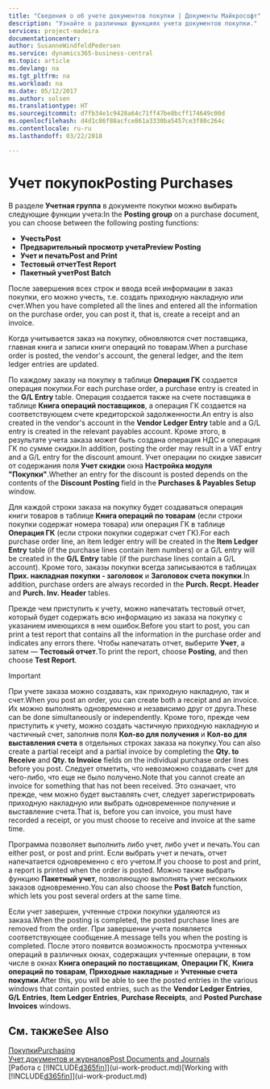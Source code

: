 ```yaml
---
title: "Сведения о об учете документов покупки | Документы Майкрософт"
description: "Узнайте о различных функциях учета документов покупки."
services: project-madeira
documentationcenter: 
author: SusanneWindfeldPedersen
ms.service: dynamics365-business-central
ms.topic: article
ms.devlang: na
ms.tgt_pltfrm: na
ms.workload: na
ms.date: 05/12/2017
ms.author: solsen
ms.translationtype: HT
ms.sourcegitcommit: d7fb34e1c9428a64c71ff47be8bcff174649c00d
ms.openlocfilehash: d4d1c86f88acfce861a3330ba5457ce3f80c264c
ms.contentlocale: ru-ru
ms.lasthandoff: 03/22/2018

---
```

# <a name="posting-purchases"></a><span data-ttu-id="39c3a-103">Учет покупок</span><span class="sxs-lookup"><span data-stu-id="39c3a-103">Posting Purchases</span></span>
<span data-ttu-id="39c3a-104">В разделе **Учетная группа** в документе покупки можно выбирать следующие функции учета:</span><span class="sxs-lookup"><span data-stu-id="39c3a-104">In the **Posting group** on a purchase document, you can choose between the following posting functions:</span></span>

* <span data-ttu-id="39c3a-105">**Учесть**</span><span class="sxs-lookup"><span data-stu-id="39c3a-105">**Post**</span></span>
* <span data-ttu-id="39c3a-106">**Предварительный просмотр учета**</span><span class="sxs-lookup"><span data-stu-id="39c3a-106">**Preview Posting**</span></span>
* <span data-ttu-id="39c3a-107">**Учет и печать**</span><span class="sxs-lookup"><span data-stu-id="39c3a-107">**Post and Print**</span></span>
* <span data-ttu-id="39c3a-108">**Тестовый отчет**</span><span class="sxs-lookup"><span data-stu-id="39c3a-108">**Test Report**</span></span>
* <span data-ttu-id="39c3a-109">**Пакетный учет**</span><span class="sxs-lookup"><span data-stu-id="39c3a-109">**Post Batch**</span></span>

<span data-ttu-id="39c3a-110">После завершения всех строк и ввода всей информации в заказ покупки, его можно учесть, т.е. создать приходную накладную или счет.</span><span class="sxs-lookup"><span data-stu-id="39c3a-110">When you have completed all the lines and entered all the information on the purchase order, you can post it, that is, create a receipt and an invoice.</span></span>

<span data-ttu-id="39c3a-111">Когда учитывается заказ на покупку, обновляются счет поставщика, главная книга и записи книги операций по товарам.</span><span class="sxs-lookup"><span data-stu-id="39c3a-111">When a purchase order is posted, the vendor's account, the general ledger, and the item ledger entries are updated.</span></span>

<span data-ttu-id="39c3a-112">По каждому заказу на покупку в таблице **Операция ГК** создается операция покупки.</span><span class="sxs-lookup"><span data-stu-id="39c3a-112">For each purchase order, a purchase entry is created in the **G/L Entry** table.</span></span> <span data-ttu-id="39c3a-113">Операция создается также на счете поставщика в таблице **Книга операций поставщиков**, а операция ГК создается на соответствующем счете кредиторской задолженности.</span><span class="sxs-lookup"><span data-stu-id="39c3a-113">An entry is also created in the vendor's account in the **Vendor Ledger Entry** table and a G/L entry is created in the relevant payables account.</span></span> <span data-ttu-id="39c3a-114">Кроме этого, в результате учета заказа может быть создана операция НДС и операция ГК по сумме скидки.</span><span class="sxs-lookup"><span data-stu-id="39c3a-114">In addition, posting the order may result in a VAT entry and a G/L entry for the discount amount.</span></span> <span data-ttu-id="39c3a-115">Учет операции по скидке зависит от содержания поля **Учет скидки** окна **Настройка модуля "Покупки"**.</span><span class="sxs-lookup"><span data-stu-id="39c3a-115">Whether an entry for the discount is posted depends on the contents of the **Discount Posting** field in the **Purchases & Payables Setup** window.</span></span>

<span data-ttu-id="39c3a-116">Для каждой строки заказа на покупку будет создаваться операция книги товаров в таблице **Книга операций по товарам** (если строки покупки содержат номера товара) или операция ГК в таблице **Операция ГК** (если строки покупки содержат счет ГК).</span><span class="sxs-lookup"><span data-stu-id="39c3a-116">For each purchase order line, an item ledger entry will be created in the **Item Ledger Entry** table (if the purchase lines contain item numbers) or a G/L entry will be created in the **G/L Entry** table (if the purchase lines contain a G/L account).</span></span> <span data-ttu-id="39c3a-117">Кроме того, заказы покупки всегда записываются в таблицах **Прих. накладная покупки - заголовок** и **Заголовок счета покупки**.</span><span class="sxs-lookup"><span data-stu-id="39c3a-117">In addition, purchase orders are always recorded in the **Purch. Recpt. Header** and **Purch. Inv. Header** tables.</span></span>

<span data-ttu-id="39c3a-118">Прежде чем приступить к учету, можно напечатать тестовый отчет, который будет содержать всю информацию из заказа на покупку с указанием имеющихся в нем ошибок.</span><span class="sxs-lookup"><span data-stu-id="39c3a-118">Before you start to post, you can print a test report that contains all the information in the purchase order and indicates any errors there.</span></span> <span data-ttu-id="39c3a-119">Чтобы напечатать отчет, выберите **Учет**, а затем — **Тестовый отчет**.</span><span class="sxs-lookup"><span data-stu-id="39c3a-119">To print the report, choose **Posting**, and then choose **Test Report**.</span></span>

> [!IMPORTANT]  
>   <span data-ttu-id="39c3a-120">При учете заказа можно создавать, как приходную накладную, так и счет.</span><span class="sxs-lookup"><span data-stu-id="39c3a-120">When you post an order, you can create both a receipt and an invoice.</span></span> <span data-ttu-id="39c3a-121">Их можно выполнять одновременно и независимо друг от друга.</span><span class="sxs-lookup"><span data-stu-id="39c3a-121">These can be done simultaneously or independently.</span></span> <span data-ttu-id="39c3a-122">Кроме того, прежде чем приступить к учету, можно создать частичную приходную накладную и частичный счет, заполнив поля **Кол-во для получения** и **Кол-во для выставления счета** в отдельных строках заказа на покупку.</span><span class="sxs-lookup"><span data-stu-id="39c3a-122">You can also create a partial receipt and a partial invoice by completing the **Qty. to Receive** and **Qty. to Invoice** fields on the individual purchase order lines before you post.</span></span> <span data-ttu-id="39c3a-123">Следует отметить, что невозможно создавать счет для чего-либо, что еще не было получено.</span><span class="sxs-lookup"><span data-stu-id="39c3a-123">Note that you cannot create an invoice for something that has not been received.</span></span> <span data-ttu-id="39c3a-124">Это означает, что прежде, чем можно будет выставлять счет, следует зарегистрировать приходную накладную или выбрать одновременное получение и выставление счета.</span><span class="sxs-lookup"><span data-stu-id="39c3a-124">That is, before you can invoice, you must have recorded a receipt, or you must choose to receive and invoice at the same time.</span></span>

<span data-ttu-id="39c3a-125">Программа позволяет выполнить либо учет, либо учет и печать.</span><span class="sxs-lookup"><span data-stu-id="39c3a-125">You can either post, or post and print.</span></span> <span data-ttu-id="39c3a-126">Если выбрать учет и печать, отчет напечатается одновременно с его учетом.</span><span class="sxs-lookup"><span data-stu-id="39c3a-126">If you choose to post and print, a report is printed when the order is posted.</span></span> <span data-ttu-id="39c3a-127">Можно также выбрать функцию **Пакетный учет**, позволяющую выполнять учет нескольких заказов одновременно.</span><span class="sxs-lookup"><span data-stu-id="39c3a-127">You can also choose the **Post Batch** function, which lets you post several orders at the same time.</span></span>

<span data-ttu-id="39c3a-128">Если учет завершен, учтенные строки покупки удаляются из заказа.</span><span class="sxs-lookup"><span data-stu-id="39c3a-128">When the posting is completed, the posted purchase lines are removed from the order.</span></span> <span data-ttu-id="39c3a-129">При завершении учета появляется соответствующее сообщение.</span><span class="sxs-lookup"><span data-stu-id="39c3a-129">A message tells you when the posting is completed.</span></span> <span data-ttu-id="39c3a-130">После этого появится возможность просмотра учтенных операций в различных окнах, содержащих учтенные операции, в том числе в окнах **Книга операций по поставщикам**, **Операции ГК**, **Книга операций по товарам**, **Приходные накладные** и **Учтенные счета покупки**.</span><span class="sxs-lookup"><span data-stu-id="39c3a-130">After this, you will be able to see the posted entries in the various windows that contain posted entries, such as the **Vendor Ledger Entries**, **G/L Entries**, **Item Ledger Entries**, **Purchase Receipts**, and **Posted Purchase Invoices** windows.</span></span>

## <a name="see-also"></a><span data-ttu-id="39c3a-131">См. также</span><span class="sxs-lookup"><span data-stu-id="39c3a-131">See Also</span></span>
[<span data-ttu-id="39c3a-132">Покупки</span><span class="sxs-lookup"><span data-stu-id="39c3a-132">Purchasing</span></span>](purchasing-manage-purchasing.md)  
[<span data-ttu-id="39c3a-133">Учет документов и журналов</span><span class="sxs-lookup"><span data-stu-id="39c3a-133">Post Documents and Journals</span></span>](ui-post-documents-journals.md)  
<span data-ttu-id="39c3a-134">[Работа с [!INCLUDE[d365fin](includes/d365fin_md.md)]](ui-work-product.md)</span><span class="sxs-lookup"><span data-stu-id="39c3a-134">[Working with [!INCLUDE[d365fin](includes/d365fin_md.md)]](ui-work-product.md)</span></span>


